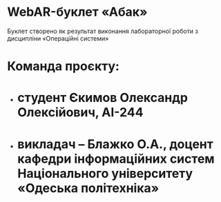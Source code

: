 # WebAR-буклет «Абак»
 Буклет створено як результат виконання лабораторної роботи з дисципліни «Операційні системи» 
# Команда проєкту:
 - #  студент Єкимов Олександр Олексійович, АІ-244 
 - #  викладач – Блажко О.А., доцент кафедри інформаційних систем Національного університету «Одеська політехніка» 

